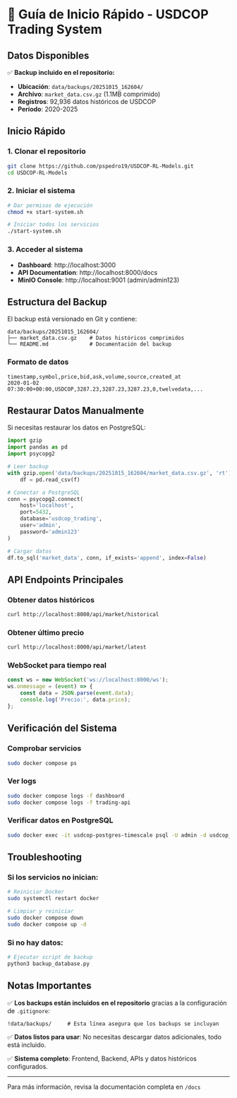 # 🚀 Guía de Inicio Rápido - USDCOP Trading System

## Datos Disponibles
✅ **Backup incluido en el repositorio:**
- **Ubicación**: `data/backups/20251015_162604/`
- **Archivo**: `market_data.csv.gz` (1.1MB comprimido)
- **Registros**: 92,936 datos históricos de USDCOP
- **Período**: 2020-2025

## Inicio Rápido

### 1. Clonar el repositorio
```bash
git clone https://github.com/pspedro19/USDCOP-RL-Models.git
cd USDCOP-RL-Models
```

### 2. Iniciar el sistema
```bash
# Dar permisos de ejecución
chmod +x start-system.sh

# Iniciar todos los servicios
./start-system.sh
```

### 3. Acceder al sistema
- **Dashboard**: http://localhost:3000
- **API Documentation**: http://localhost:8000/docs
- **MinIO Console**: http://localhost:9001 (admin/admin123)

## Estructura del Backup

El backup está versionado en Git y contiene:
```
data/backups/20251015_162604/
├── market_data.csv.gz    # Datos históricos comprimidos
└── README.md             # Documentación del backup
```

### Formato de datos
```csv
timestamp,symbol,price,bid,ask,volume,source,created_at
2020-01-02 07:30:00+00:00,USDCOP,3287.23,3287.23,3287.23,0,twelvedata,...
```

## Restaurar Datos Manualmente

Si necesitas restaurar los datos en PostgreSQL:

```python
import gzip
import pandas as pd
import psycopg2

# Leer backup
with gzip.open('data/backups/20251015_162604/market_data.csv.gz', 'rt') as f:
    df = pd.read_csv(f)

# Conectar a PostgreSQL
conn = psycopg2.connect(
    host='localhost',
    port=5432,
    database='usdcop_trading',
    user='admin',
    password='admin123'
)

# Cargar datos
df.to_sql('market_data', conn, if_exists='append', index=False)
```

## API Endpoints Principales

### Obtener datos históricos
```bash
curl http://localhost:8000/api/market/historical
```

### Obtener último precio
```bash
curl http://localhost:8000/api/market/latest
```

### WebSocket para tiempo real
```javascript
const ws = new WebSocket('ws://localhost:8000/ws');
ws.onmessage = (event) => {
    const data = JSON.parse(event.data);
    console.log('Precio:', data.price);
};
```

## Verificación del Sistema

### Comprobar servicios
```bash
sudo docker compose ps
```

### Ver logs
```bash
sudo docker compose logs -f dashboard
sudo docker compose logs -f trading-api
```

### Verificar datos en PostgreSQL
```bash
sudo docker exec -it usdcop-postgres-timescale psql -U admin -d usdcop_trading -c "SELECT COUNT(*) FROM market_data;"
```

## Troubleshooting

### Si los servicios no inician:
```bash
# Reiniciar Docker
sudo systemctl restart docker

# Limpiar y reiniciar
sudo docker compose down
sudo docker compose up -d
```

### Si no hay datos:
```bash
# Ejecutar script de backup
python3 backup_database.py
```

## Notas Importantes

✅ **Los backups están incluidos en el repositorio** gracias a la configuración de `.gitignore`:
```gitignore
!data/backups/     # Esta línea asegura que los backups se incluyan
```

✅ **Datos listos para usar**: No necesitas descargar datos adicionales, todo está incluido.

✅ **Sistema completo**: Frontend, Backend, APIs y datos históricos configurados.

---

Para más información, revisa la documentación completa en `/docs`